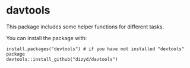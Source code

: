 # davtools
This package includes some helper functions for different tasks.

You can install the package with:

```
install.packages("devtools") # if you have not installed "devtools" package
devtools::install_github("dizyd/davtools")
```
